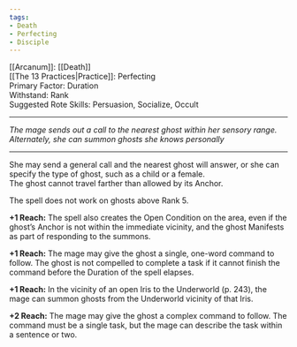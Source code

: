 ```yaml
---
tags:
- Death
- Perfecting
- Disciple
---
```


[[Arcanum]]: [[Death]]\
[[The 13 Practices|Practice]]: Perfecting\
Primary Factor: Duration\
Withstand: Rank\
Suggested Rote Skills: Persuasion, Socialize, Occult

---

_The mage sends out a call to the nearest ghost within her sensory range. Alternately, she can summon ghosts she knows personally_

---

She may send a general call and the nearest ghost will answer, or she can specify the type of ghost, such as a child or a female. \
The ghost cannot travel farther than allowed by its Anchor. 

The spell does not work on ghosts above Rank 5.

**+1 Reach:** The spell also creates the Open Condition on the area, even if the ghost’s Anchor is not within the immediate vicinity, and the ghost Manifests as part of responding to the summons. 

**+1 Reach:** The mage may give the ghost a single, one-word command to follow. The ghost is not compelled to complete a task if it cannot finish the command before the Duration of the spell elapses.

**+1 Reach:** In the vicinity of an open Iris to the Underworld (p. 243), the mage can summon ghosts from the Underworld vicinity of that Iris. 

**+2 Reach:** The mage may give the ghost a complex command to follow. The command must be a single task, but the mage can describe the task within a sentence or two.